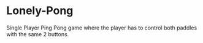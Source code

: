 # Lonely-Pong
Single Player Ping Pong game where the player has to control both paddles with the same 2 buttons.
